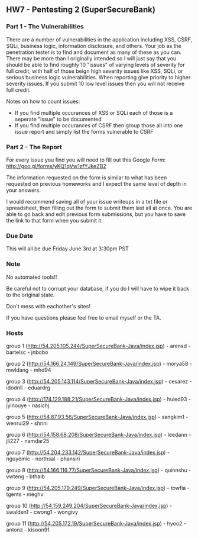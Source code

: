 ## HW7 - Pentesting 2 (SuperSecureBank)

### Part 1 - The Vulnerabilities
There are a number of vulnerabilities in the application including XSS, CSRF, SQLi, business logic, information disclosure, and others. Your job as the penetration tester is to find and document as many of these as you can. There may be more than I originally intended so I will just say that you should be able to find roughly 10 "issues" of varying levels of severity for full credit, with half of those beign high severity issues like XSS, SQLi, or serious business logic vulnerabilities. When reporting give priority to higher severity issues. If you submit 10 low level issues then you will not receive full credit.

Notes on how to count issues: 

- If you find multiple occurances of XSS or SQLi each of those is a seperate "issue" to be documented
- If you find multiple occurances of CSRF then group those all into one issue report and simply list the forms vulnerable to CSRF

### Part 2 - The Report
For every issue you find you will need to fill out this Google Form: http://goo.gl/forms/yKQ1qVw1zfYJkeZB2

The information requested on the form is similar to what has been requested on previous homeworks and I expect the same level of depth in your answers.

I would recommend saving all of your issue writeups in a txt file or spreadsheet, then filling out the form to submit them last all at once. You are able to go back and edit previous form submissions, but you have to save the link to that form when you submit it.

### Due Date
This will all be due Friday June 3rd at 3:30pm PST

### Note
No automated tools!!

Be careful not to corrupt your database, if you do I will have to wipe it back to the original state.

Don't mess with eachother's sites!

If you have questions please feel free to email myself or the TA.


### Hosts

group 1 (http://54.205.105.244/SuperSecureBank-Java/index.jsp)
	- arensd
	- bartelsc
	- jnbobo

group 2 (http://54.166.24.149/SuperSecureBank-Java/index.jsp)
	- morya58
	- mwldang
	- mhd94

group 3 (http://54.205.143.114/SuperSecureBank-Java/index.jsp)
	- cesarez
	- idodrill
	- eduardrg

group 4 (http://174.129.188.21/SuperSecureBank-Java/index.jsp)
	- huied93
	- jyinouye
	- nasichj

group 5 (http://54.87.93.56/SuperSecureBank-Java/index.jsp)
	- sangkim1
	- wenrui29
	- shrini

group 6 (http://54.158.68.208/SuperSecureBank-Java/index.jsp)
	- leedann
	- jli227
	- namdar25

group 7 (http://54.204.233.142/SuperSecureBank-Java/index.jsp)
	- nguyemic
	- northsal
	- phansiri

group 8 (http://54.166.116.77/SuperSecureBank-Java/index.jsp)
	- quinnshu
	- vwteng
	- bthaib

group 9 (http://54.205.179.249/SuperSecureBank-Java/index.jsp)
	- towfia
	- tgents
	- meghv

group 10 (http://54.159.249.204/SuperSecureBank-Java/index.jsp)
	- swalden1
	- cwong1
	- wongivy

group 11 (http://54.205.172.19/SuperSecureBank-Java/index.jsp)
	- hyoo2
	- antonz
	- kisoon91